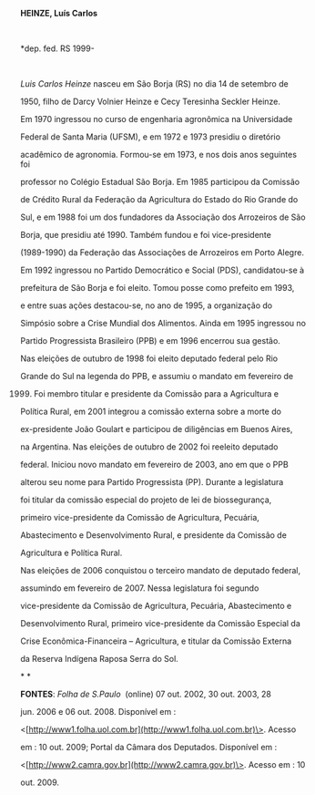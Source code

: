 **HEINZE, Luís Carlos**



 



\*dep. fed. RS 1999-



 



*Luis Carlos Heinze* nasceu em São Borja (RS) no dia 14 de setembro de

1950, filho de Darcy Volnier Heinze e Cecy Teresinha Seckler Heinze.



Em 1970 ingressou no curso de engenharia agronômica na Universidade

Federal de Santa Maria (UFSM), e em 1972 e 1973 presidiu o diretório

acadêmico de agronomia. Formou-se em 1973, e nos dois anos seguintes foi

professor no Colégio Estadual São Borja. Em 1985 participou da Comissão

de Crédito Rural da Federação da Agricultura do Estado do Rio Grande do

Sul, e em 1988 foi um dos fundadores da Associação dos Arrozeiros de São

Borja, que presidiu até 1990. Também fundou e foi vice-presidente

(1989-1990) da Federação das Associações de Arrozeiros em Porto Alegre.



Em 1992 ingressou no Partido Democrático e Social (PDS), candidatou-se à

prefeitura de São Borja e foi eleito. Tomou posse como prefeito em 1993,

e entre suas ações destacou-se, no ano de 1995, a organização do

Simpósio sobre a Crise Mundial dos Alimentos. Ainda em 1995 ingressou no

Partido Progressista Brasileiro (PPB) e em 1996 encerrou sua gestão.



Nas eleições de outubro de 1998 foi eleito deputado federal pelo Rio

Grande do Sul na legenda do PPB, e assumiu o mandato em fevereiro de

1999. Foi membro titular e presidente da Comissão para a Agricultura e

Política Rural, em 2001 integrou a comissão externa sobre a morte do

ex-presidente João Goulart e participou de diligências em Buenos Aires,

na Argentina. Nas eleições de outubro de 2002 foi reeleito deputado

federal. Iniciou novo mandato em fevereiro de 2003, ano em que o PPB

alterou seu nome para Partido Progressista (PP). Durante a legislatura

foi titular da comissão especial do projeto de lei de biossegurança,

primeiro vice-presidente da Comissão de Agricultura, Pecuária,

Abastecimento e Desenvolvimento Rural, e presidente da Comissão de

Agricultura e Política Rural.



Nas eleições de 2006 conquistou o terceiro mandato de deputado federal,

assumindo em fevereiro de 2007. Nessa legislatura foi segundo

vice-presidente da Comissão de Agricultura, Pecuária, Abastecimento e

Desenvolvimento Rural, primeiro vice-presidente da Comissão Especial da

Crise Econômica-Financeira – Agricultura, e titular da Comissão Externa

da Reserva Indígena Raposa Serra do Sol.



* *



**FONTES**: *Folha de S.Paulo*  (online) 07 out. 2002, 30 out. 2003, 28

jun. 2006 e 06 out. 2008. Disponível em :

\<[http://www1.folha.uol.com.br](http://www1.folha.uol.com.br)\>. Acesso

em : 10 out. 2009; Portal da Câmara dos Deputados. Disponível em :

\<[http://www2.camra.gov.br](http://www2.camra.gov.br)\>. Acesso em : 10

out. 2009.



 



 

